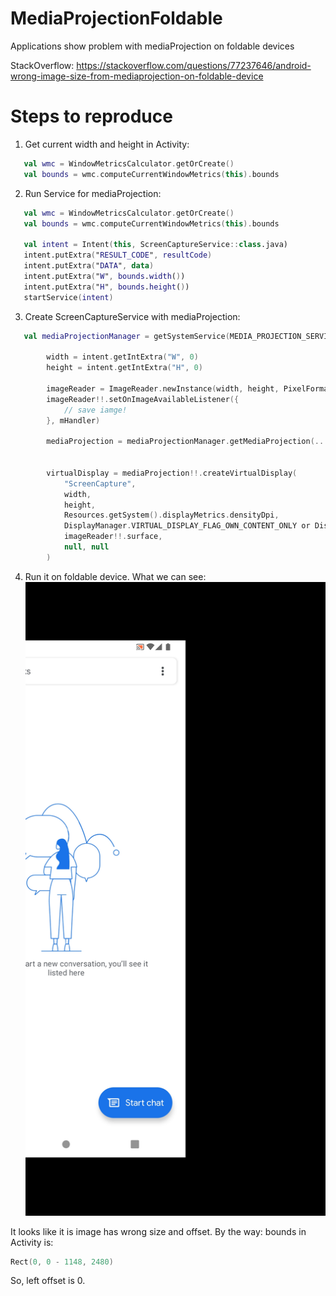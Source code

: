 # MediaProjectionFoldable
Applications show problem with mediaProjection on foldable devices 

StackOverflow: https://stackoverflow.com/questions/77237646/android-wrong-image-size-from-mediaprojection-on-foldable-device

# Steps to reproduce
1. Get current width and height in Activity:
```kotlin
   val wmc = WindowMetricsCalculator.getOrCreate()
   val bounds = wmc.computeCurrentWindowMetrics(this).bounds
```
2. Run Service for mediaProjection:
```kotlin
   val wmc = WindowMetricsCalculator.getOrCreate()
   val bounds = wmc.computeCurrentWindowMetrics(this).bounds

   val intent = Intent(this, ScreenCaptureService::class.java)
   intent.putExtra("RESULT_CODE", resultCode)
   intent.putExtra("DATA", data)
   intent.putExtra("W", bounds.width())
   intent.putExtra("H", bounds.height())
   startService(intent)

```
3. Create ScreenCaptureService with mediaProjection:
```kotlin
   val mediaProjectionManager = getSystemService(MEDIA_PROJECTION_SERVICE) as MediaProjectionManager

        width = intent.getIntExtra("W", 0)
        height = intent.getIntExtra("H", 0)

        imageReader = ImageReader.newInstance(width, height, PixelFormat.RGBA_8888, 2)
        imageReader!!.setOnImageAvailableListener({
            // save iamge!
        }, mHandler)

        mediaProjection = mediaProjectionManager.getMediaProjection(...)


        virtualDisplay = mediaProjection!!.createVirtualDisplay(
            "ScreenCapture",
            width,
            height,
            Resources.getSystem().displayMetrics.densityDpi,
            DisplayManager.VIRTUAL_DISPLAY_FLAG_OWN_CONTENT_ONLY or DisplayManager.VIRTUAL_DISPLAY_FLAG_PUBLIC,
            imageReader!!.surface,
            null, null
        )
```
4. Run it on foldable device.
What we can see:
![](docs/myscreen_62.png)

It looks like it is image has wrong size and offset.
By the way: bounds in Activity is:
```kotlin
Rect(0, 0 - 1148, 2480)
```
So, left offset is 0.